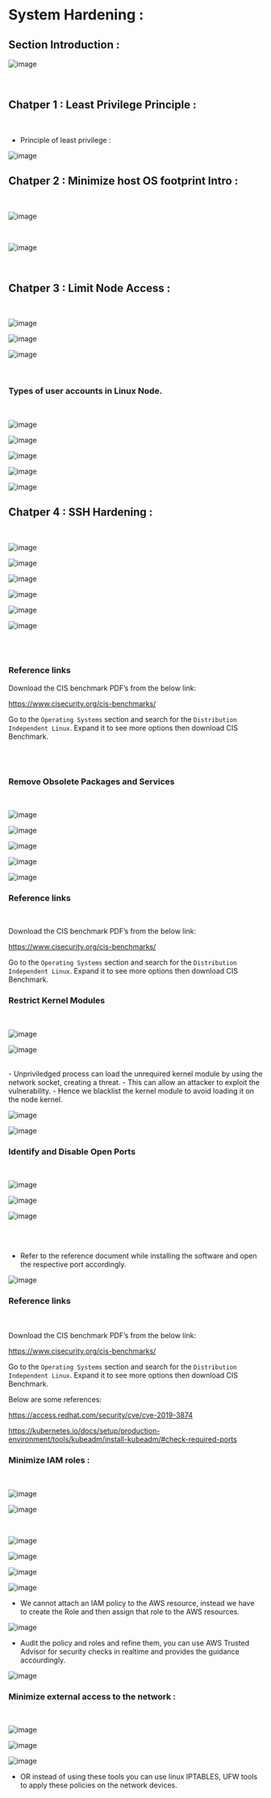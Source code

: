 # System Hardening :

## Section Introduction :

![image](https://github.com/its-sachink/GIT-CKS-NOTES/assets/25415707/c2308661-c578-4fc9-8b77-ca32a5e6545a)

</br>

## Chatper 1 : Least Privilege Principle :

</br>

- Principle of least privilege :

![image](https://github.com/its-sachink/GIT-CKS-NOTES/assets/25415707/6f9ee145-dff0-4111-a889-e5dcf678fa87)

## Chatper 2 : Minimize host OS footprint Intro :

</br>

![image](https://github.com/its-sachink/GIT-CKS-NOTES/assets/25415707/a2c3c7f2-7e19-4e76-9ac4-9078fae685aa)

</br>

![image](https://github.com/its-sachink/GIT-CKS-NOTES/assets/25415707/bf5c3809-587c-4f8a-9b41-3939fd689645)

</br>

## Chatper 3 : Limit Node Access :
</br>

![image](https://github.com/its-sachink/GIT-CKS-NOTES/assets/25415707/53a37e5f-192d-42b3-8ef8-76114f4c6194)

![image](https://github.com/its-sachink/GIT-CKS-NOTES/assets/25415707/d1e0f7f1-074f-4874-aa91-3217f3cba793)

![image](https://github.com/its-sachink/GIT-CKS-NOTES/assets/25415707/a9e5f77e-d152-47bb-9e30-4652b958b3aa)

</br>

### Types of user accounts in Linux Node.
</br>

![image](https://github.com/its-sachink/GIT-CKS-NOTES/assets/25415707/71908d41-1426-412a-bce3-13ef891027a5)

![image](https://github.com/its-sachink/GIT-CKS-NOTES/assets/25415707/d12f59ea-b518-4e41-ac7d-1518f5e97055)

![image](https://github.com/its-sachink/GIT-CKS-NOTES/assets/25415707/f5515e92-d723-4c59-8344-25c12e84c6d4)

![image](https://github.com/its-sachink/GIT-CKS-NOTES/assets/25415707/51b0f125-b669-4cf9-b347-d105725ba3ec)

![image](https://github.com/its-sachink/GIT-CKS-NOTES/assets/25415707/002a77eb-a06c-4a8b-a241-19eb48ee2432)



## Chatper 4 : SSH Hardening :
</br>

![image](https://github.com/its-sachink/GIT-CKS-NOTES/assets/25415707/297be991-ccab-4200-9b84-432cb05825c6)

![image](https://github.com/its-sachink/GIT-CKS-NOTES/assets/25415707/741d4c8e-53ba-46b3-9231-897433f4247b)

![image](https://github.com/its-sachink/GIT-CKS-NOTES/assets/25415707/e17042c2-0428-4488-88b1-987c5b156f80)

![image](https://github.com/its-sachink/GIT-CKS-NOTES/assets/25415707/003d1e70-4616-4cab-b629-2a35d73a790e)

![image](https://github.com/its-sachink/GIT-CKS-NOTES/assets/25415707/73ec604f-66f0-43ee-87a1-c2ab808278b6)

![image](https://github.com/its-sachink/GIT-CKS-NOTES/assets/25415707/fb86d246-56be-4f73-ba40-27178efafa11)

</br>
</br>

### Reference links </br>
Download the CIS benchmark PDF’s from the below link:

https://www.cisecurity.org/cis-benchmarks/

Go to the `Operating Systems` section and search for the `Distribution Independent Linux`. Expand it to see more options then download CIS Benchmark.

</br>
</br>

### Remove Obsolete Packages and Services
</br>

![image](https://github.com/its-sachink/GIT-CKS-NOTES/assets/25415707/bafef418-44dc-4f25-a7fe-6b2ca492c03c)

![image](https://github.com/its-sachink/GIT-CKS-NOTES/assets/25415707/fcab0aca-4fe7-4ced-91d0-ec52a5b4b7fe)

![image](https://github.com/its-sachink/GIT-CKS-NOTES/assets/25415707/d7b521bc-8e5e-4630-b37e-071b18c842b7)

![image](https://github.com/its-sachink/GIT-CKS-NOTES/assets/25415707/1bc60bee-7b05-4c44-93ed-66d0b36f7ee3)

![image](https://github.com/its-sachink/GIT-CKS-NOTES/assets/25415707/ab3fc956-5c89-44b4-b733-e765ac28e858)

### Reference links
</br>

Download the CIS benchmark PDF’s from the below link:

https://www.cisecurity.org/cis-benchmarks/

Go to the `Operating Systems` section and search for the `Distribution Independent Linux`. Expand it to see more options then download CIS Benchmark.


### Restrict Kernel Modules

</br>

![image](https://github.com/its-sachink/GIT-CKS-NOTES/assets/25415707/86287c8e-a051-4d7f-b79f-d91aec60bb9e)

![image](https://github.com/its-sachink/GIT-CKS-NOTES/assets/25415707/0dc9eb1a-fbaf-4eaa-b663-c0bf2fc5c622)

</br>
- Unpriviledged process can load the unrequired kernel module by using the network socket, creating a threat.
- This can allow an attacker to exploit the vulnerability.
- Hence we blacklist the kernel module to avoid loading it on the node kernel.

![image](https://github.com/its-sachink/GIT-CKS-NOTES/assets/25415707/adc9bb00-d5db-4d73-b5da-1e3eeb875d24)

![image](https://github.com/its-sachink/GIT-CKS-NOTES/assets/25415707/419aa648-9490-4b14-a6fd-efd419753363)


### Identify and Disable Open Ports
</br>

![image](https://github.com/its-sachink/GIT-CKS-NOTES/assets/25415707/af2e1513-25bb-4811-8cd7-b589af571ca0)

![image](https://github.com/its-sachink/GIT-CKS-NOTES/assets/25415707/4a3aed69-b3b2-4abd-a839-447593b82d9b)

![image](https://github.com/its-sachink/GIT-CKS-NOTES/assets/25415707/63c48fe1-d226-4f4a-8d02-94dabdd4a7ba)

</br>
</br>

- Refer to the reference document while installing the software and open the respective port accordingly.

![image](https://github.com/its-sachink/GIT-CKS-NOTES/assets/25415707/0a5e5708-fd23-44d8-917b-fdafb2ab050b)

### Reference links 
</br>
</br>
Download the CIS benchmark PDF’s from the below link:

https://www.cisecurity.org/cis-benchmarks/

Go to the `Operating Systems` section and search for the `Distribution Independent Linux`. Expand it to see more options then download CIS Benchmark.

Below are some references:

https://access.redhat.com/security/cve/cve-2019-3874

https://kubernetes.io/docs/setup/production-environment/tools/kubeadm/install-kubeadm/#check-required-ports


### Minimize IAM roles :
</br>

![image](https://github.com/its-sachink/GIT-CKS-NOTES/assets/25415707/040a4c66-d9c5-4568-932e-86b527382db1)
</br>

![image](https://github.com/its-sachink/GIT-CKS-NOTES/assets/25415707/d969e3de-bf36-4c59-88b0-6165bc77c82f)

</br>

![image](https://github.com/its-sachink/GIT-CKS-NOTES/assets/25415707/e56558bc-89bf-4483-a811-065f886ec614)

![image](https://github.com/its-sachink/GIT-CKS-NOTES/assets/25415707/c0bf8f92-f644-4142-81c5-3ab24b8372e5)

![image](https://github.com/its-sachink/GIT-CKS-NOTES/assets/25415707/00935951-2a58-4946-a61c-12e7902bfcef)

![image](https://github.com/its-sachink/GIT-CKS-NOTES/assets/25415707/4fa9764c-7bc8-4331-a6f1-be62579ad272)

- We cannot attach an IAM policy to the AWS resource, instead we have to create the Role and then assign that role to the AWS resources.

![image](https://github.com/its-sachink/GIT-CKS-NOTES/assets/25415707/abb7aa14-d5a2-45e0-922c-5e03a9e8671a)


- Audit the policy and roles and refine them, you can use AWS Trusted Advisor for security checks in realtime and provides the guidance accourdingly.

![image](https://github.com/its-sachink/GIT-CKS-NOTES/assets/25415707/8886859e-6ba5-4dfa-90cc-fa429dd17ba8)


### Minimize external access to the network :
</br>

![image](https://github.com/its-sachink/GIT-CKS-NOTES/assets/25415707/999ae430-4745-4d28-aab3-c16ded2a5c67)

![image](https://github.com/its-sachink/GIT-CKS-NOTES/assets/25415707/e2aa7d8e-3a38-4439-9188-3d401863d66f)

![image](https://github.com/its-sachink/GIT-CKS-NOTES/assets/25415707/194f592a-f4c0-4370-92c8-1c84e1136817)
- OR instead of using these tools you can use linux IPTABLES, UFW tools to apply these policies on the network devices.






















































